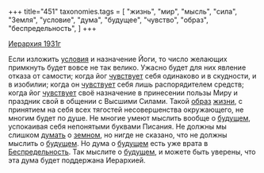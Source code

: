+++
title="451"
taxonomies.tags = [
 "жизнь",
 "мир",
 "мысль",
 "сила",
 "Земля",
 "условие",
 "дума",
 "будущее",
 "чувство",
 "образ",
 "беспредельность",
]
+++

[Иерархия 1931г](/agni/1931)

Если изложить [условия](/tags/условие) и назначение Йоги, то число желающих примкнуть будет вовсе не так велико. Ужасно будет для них явление отказа от самости; когда йог [чувствует](/tags/чувство) себя одинаково и в скудности, и в изобилии; когда он [чувствует](/tags/чувство) себя лишь распорядителем средств; когда йог [чувствует](/tags/чувство) своё назначение в принесении пользы Миру и праздник свой в общении с Высшими Силами. Такой [образ](/tags/образ) [жизни](/tags/жизнь), с принятием на себя всех тягостей несовершенства окружающего, не многим будет по душе. Не многие умеют мыслить вообще о [будущем](/tags/будущее), успокаивая себя непонятыми буквами Писания. Не должны мы слишком [думать](/tags/дума) о [земном](/tags/Земля), но нигде не сказано, что не должны мыслить о [будущем](/tags/будущее). Но дума о [будущем](/tags/будущее) есть уже врата в [Беспредельность](/tags/беспредельность). Так мыслите о [будущем](/tags/будущее), и можете быть уверены, что эта дума будет поддержана Иерархией.   

